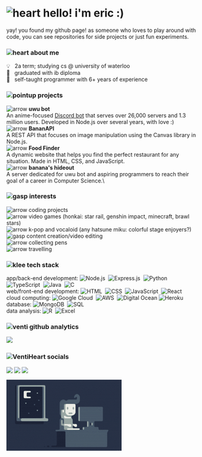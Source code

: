 # <img src="https://cdn.discordapp.com/emojis/875552439556780083.png?size=240&quality=lossless" width="32px" height="32px" alt="heart"> hello! i'm eric :)

yay! you found my github page! as someone who loves to play around with code, you can see repositories for side projects or just fun experiments.


### <img src="https://cdn.discordapp.com/emojis/994711646985527397.png?size=128&quality=lossless" width="32px" height="32px" alt="heart"> about me

💡 &nbsp; 2a term; studying cs @ university of waterloo\
📜 &nbsp; graduated with ib diploma\
🌱 &nbsp; self-taught programmer with 6+ years of experience

### <img src="https://cdn.discordapp.com/emojis/1136126766684049589.webp?size=240&quality=lossless" width="32px" height="32px" alt="pointup"> projects
<img src="https://cdn.discordapp.com/emojis/849398611888570369.png?size=240&quality=lossless" width="16px" height="16px" alt="arrow"> **uwu bot**\
An anime-focused [Discord bot](https://top.gg/bot/520682706896683009) that serves over 26,000 servers and 1.3 million users. Developed in Node.js over several years, with love :)\
<img src="https://cdn.discordapp.com/emojis/849398611888570369.png?size=240&quality=lossless" width="16px" height="16px" alt="arrow"> **BananAPI**\
A REST API that focuses on image manipulation using the Canvas library in Node.js.\
<img src="https://cdn.discordapp.com/emojis/849398611888570369.png?size=240&quality=lossless" width="16px" height="16px" alt="arrow"> **Food Finder**\
A dynamic website that helps you find the perfect restaurant for any situation. Made in HTML, CSS, and JavaScript.\
<img src="https://cdn.discordapp.com/emojis/849398611888570369.png?size=240&quality=lossless" width="16px" height="16px" alt="arrow"> **banana's hideout**\
A server dedicated for uwu bot and aspiring programmers to reach their goal of a career in Computer Science.\

### <img src="https://cdn.discordapp.com/emojis/1046905454581788692.png?size=240&quality=lossless" width="32px" height="32px" alt="gasp"> interests
<img src="https://cdn.discordapp.com/emojis/849398611888570369.png?size=240&quality=lossless" width="16px" height="16px" alt="arrow"> coding projects\
<img src="https://cdn.discordapp.com/emojis/849398611888570369.png?size=240&quality=lossless" width="16px" height="16px" alt="arrow"> video games (honkai: star rail, genshin impact, minecraft, brawl stars)\
<img src="https://cdn.discordapp.com/emojis/849398611888570369.png?size=240&quality=lossless" width="16px" height="16px" alt="arrow"> k-pop and vocaloid (any hatsune miku: colorful stage enjoyers?)\
<img src="https://cdn.discordapp.com/emojis/849398611888570369.png?size=240&quality=lossless" width="16px" height="16px" alt="gasp"> content creation/video editing\
<img src="https://cdn.discordapp.com/emojis/849398611888570369.png?size=240&quality=lossless" width="16px" height="16px" alt="arrow"> collecting pens\
<img src="https://cdn.discordapp.com/emojis/849398611888570369.png?size=240&quality=lossless" width="16px" height="16px" alt="arrow"> travelling


### <img src="https://cdn.discordapp.com/emojis/911123538675650580.webp?size=240&quality=lossless" width="32px" height="32px" alt="klee"> tech stack

app/back-end development:
![Node.js](https://img.shields.io/badge/Node.js-43853D?style=plastic&logo=node.js&logoColor=white)&nbsp;
![Express.js](https://img.shields.io/badge/Express.js-404D59?style=plastic)&nbsp;
![Python](https://img.shields.io/badge/Python-3776AB?style=plastic&logo=python&logoColor=white)&nbsp;
![TypeScript](https://img.shields.io/badge/TypeScript-007ACC?style=plastic&logo=typescript&logoColor=white)&nbsp;
![Java](https://img.shields.io/badge/Java-ED8B00?style=plastic&logo=openjdk&logoColor=white)&nbsp;
![C](https://img.shields.io/badge/C-00599C?style=plastic&logo=c&logoColor=white)&nbsp;\
web/front-end development:
![HTML](https://img.shields.io/badge/HTML5-E34F26?style=plastic&logo=html5&logoColor=white)&nbsp;
![CSS](https://img.shields.io/badge/CSS3-1572B6?style=plastic&logo=css3&logoColor=white)&nbsp;
![JavaScript](https://img.shields.io/badge/JavaScript-F7DF1E?style=plastic&logo=javascript&logoColor=black)&nbsp;
![React](https://img.shields.io/badge/React-20232A?style=plastic&logo=react&logoColor=61DAFB)&nbsp;\
cloud computing:
![Google Cloud](https://img.shields.io/badge/Google_Cloud-4285F4?style=plastic&logo=google-cloud&logoColor=white)&nbsp;
![AWS](https://img.shields.io/badge/Amazon_AWS-232F3E?style=plastic&logo=amazon-aws&logoColor=white)&nbsp;
![Digital Ocean](https://img.shields.io/badge/Digital_Ocean-0080FF?style=plastic&logo=DigitalOcean&logoColor=white)
![Heroku](https://img.shields.io/badge/Heroku-430098?style=plastic&logo=heroku&logoColor=white)&nbsp;\
database:
![MongoDB](https://img.shields.io/badge/MongoDB-4EA94B?style=plastic&logo=mongodb&logoColor=white)&nbsp;
![SQL](https://img.shields.io/badge/PostgreSQL-316192?style=plastic&logo=postgresql&logoColor=white)&nbsp;\
data analysis:
![R](https://img.shields.io/badge/R-276DC3?style=plastic&logo=r&logoColor=white)&nbsp;
![Excel](https://img.shields.io/badge/Microsoft_Excel-217346?style=plastic&logo=microsoft-excel&logoColor=white)&nbsp;


### <img src="https://cdn.discordapp.com/emojis/852557017254985768.png?size=240&quality=lossless" width="32px" height="32px" alt="venti"> github analytics 

<p align="left">
<a href="https://github.com/erickang21">
<img height="180em" src="https://github-readme-stats-eight-theta.vercel.app/api?username=erickang21&show_icons=true&theme=algolia&include_all_commits=true&count_private=true"/>
</a>
</p>

### <a><img src="https://cdn.discordapp.com/emojis/842204546523463700.png?size=128" width="32px" height="32px" alt="VentiHeart"></a> socials

<p align="left">
<a href="https://www.linkedin.com/in/eric-kang-7052bb121/"><img src="https://img.shields.io/badge/LinkedIn-0077B5?style=plastic&logo=linkedin&logoColor=white"/></a>
<a href="https://erickang.tk/"><img src="https://img.shields.io/badge/website-000000?style=plastic&logo=About.me&logoColor=white"/></a>
<a href="mailto:eric.kang@uwaterloo.ca"><img src="https://img.shields.io/badge/Microsoft_Outlook-0078D4?style=plastic&logo=microsoft-outlook&logoColor=white"/></a>
</p>


<img alt="Night Coding" src="https://raw.githubusercontent.com/AVS1508/AVS1508/master/assets/Night-Coding.gif" align="left"/>
